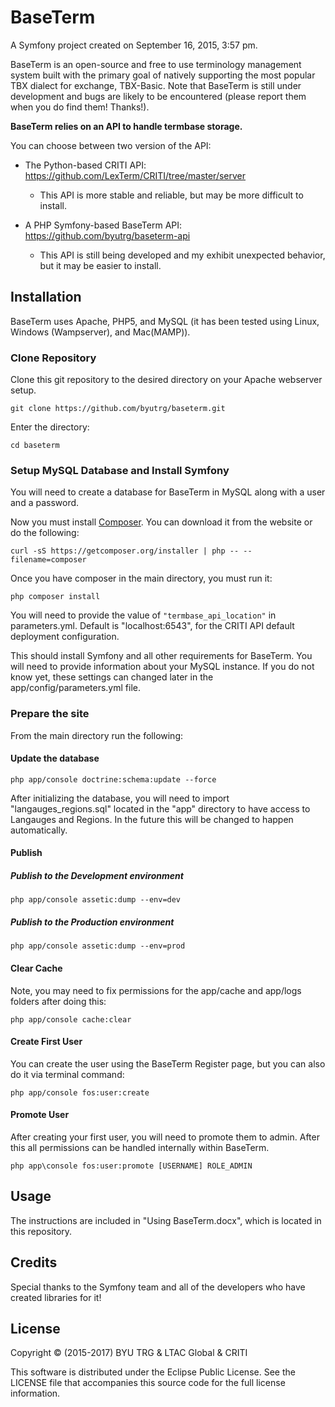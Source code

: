 # BaseTerm

A Symfony project created on September 16, 2015, 3:57 pm.

BaseTerm is an open-source and free to use terminology management system built with the primary goal of natively supporting the most popular TBX dialect for exchange, TBX-Basic.  Note that BaseTerm is still under development and bugs are likely to be encountered (please report them when you do find them! Thanks!).

**BaseTerm relies on an API to handle termbase storage.**

You can choose between two version of the API:

+ The Python-based CRITI API:  https://github.com/LexTerm/CRITI/tree/master/server
    + This API is more stable and reliable, but may be more difficult to install.

+ A PHP Symfony-based BaseTerm API: https://github.com/byutrg/baseterm-api
    + This API is still being developed and my exhibit unexpected behavior, but it may be easier to install.


## Installation

BaseTerm uses Apache, PHP5, and MySQL (it has been tested using Linux, Windows (Wampserver), and Mac(MAMP)).

### Clone Repository

Clone this git repository to the desired directory on your Apache webserver setup.

```
git clone https://github.com/byutrg/baseterm.git
```

Enter the directory:

```
cd baseterm
```

### Setup MySQL Database and Install Symfony

You will need to create a database for BaseTerm in MySQL along with a user and a password.

Now you must install [Composer](https://getcomposer.org/download/).  You can download it from the website or do the following:

```
curl -sS https://getcomposer.org/installer | php -- --filename=composer
```

Once you have composer in the main directory, you must run it:

```
php composer install
```

You will need to provide the value of `"termbase_api_location"` in parameters.yml.  Default is "localhost:6543", for the CRITI API default deployment configuration.

This should install Symfony and all other requirements for BaseTerm.  You will need to provide information about your MySQL instance.  If you do not know yet, these settings can changed later in the app/config/parameters.yml file.

### Prepare the site

From the main directory run the following:

#### Update the database
```
php app/console doctrine:schema:update --force
```

After initializing the database, you will need to import "langauges_regions.sql" located in the "app" directory to have access to Langauges and Regions.  In the future this will be changed to happen automatically.

#### Publish

##### Publish to the Development environment
```
php app/console assetic:dump --env=dev
```

##### Publish to the Production environment
```
php app/console assetic:dump --env=prod
```

#### Clear Cache

Note, you may need to fix permissions for the app/cache and app/logs folders after doing this:

```
php app/console cache:clear
```

#### Create First User

You can create the user using the BaseTerm Register page, but you can also do it via terminal command:

```
php app/console fos:user:create
```

#### Promote User

After creating your first user, you will need to promote them to admin.  After this all permissions can be handled internally within BaseTerm.

```
php app\console fos:user:promote [USERNAME] ROLE_ADMIN
```

## Usage

The instructions are included in "Using BaseTerm.docx", which is located in this repository.  

## Credits

Special thanks to the Symfony team and all of the developers who have created libraries for it!

## License

Copyright © (2015-2017) BYU TRG & LTAC Global & CRITI

This software is distributed under the Eclipse Public License.  See the LICENSE file that accompanies this source code for the full license information.